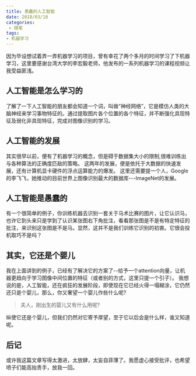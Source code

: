 ```yaml
---
title: 愚蠢的人工智能
date: 2018/03/10
categories: 
 - 随笔
tags: 
- 机器学习
---
```

因为毕设想试着弄一弄机器学习的项目，曾有幸花了两个多月的时间学习了下机器学习，这里要感谢台湾大学的李宏毅老师，他发布的一系列机器学习的课程视频让我受益匪浅。
<!-- more -->
## 人工智能是怎么学习的
了解了一下人工智能的朋友都会知道一个词，叫做“神经网络”，它是模仿人类的大脑神经来学习事物特征的。通过提取图片各个位置的各个特征，并不断强化具现特征及弱化非具现特征，完成对图像识别的学习。

## 人工智能的发展
其实很早以前，便有了机器学习的概念，但是碍于数据集大小的限制,很难训练出与各种算法的正确度匹敌的策略。
这两年的发展，便是依托于大数据的快速发展，还有计算机显卡硬件的浮点运算能力的爆发。
这里还需要提一个人，Google的李飞飞，她推动的目前世界上图像识别最大的数据库---ImageNet的发展。

## 人工智能是愚蠢的
有一个很简单的例子，你训练机器去识别一套关于马术比赛的图片，让它认识马，也许它到头来只是学到了认识某张图右下角批注，看看那张图是不是有特定特征的批注，来识别这张图是不是马。显然，这并不是我们训练它识别的初衷。它很会投机取巧不是吗？

## 其实，它还是个婴儿
我在上面讲到的例子，已经有了解决它的方案了--给予一个attention向量，让机器更趋向于学习图像中间位置的特征（或者别的方式，这里只提一个引子）。
我想说的是，人工智能，还在疯狂的发展阶段，即使现在它已经火得一塌糊涂，它仍然还只是个婴儿，那么，你又奢望一个婴儿作些什么呢?

> 夫人，刚出生的婴儿又有什么用呢?

纵使它还是个婴儿，但我们仍然对它寄予厚望，至于它以后会是什么样，谁又知道呢。

## 后记
或许我这篇文章写得太激进，太放肆，太妄自菲薄了。我愿虚心接受批评，也希望喷子们能高抬贵手，放我一回。